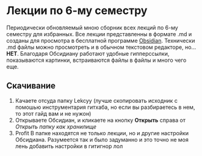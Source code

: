 # Лекции по 6-му семестру
Периодически обновляемый мною сборник всех лекций по 6-му семестру для избранных.
Все лекции представленны в формате .md и созданы для просмотра в бесплатной программе [Obsidian](https://obsidian.md/).
Технически .md файлы можно просмотреть и в обычном текстовом редакторе, но... **НЕТ**.
Благодаря Обсидиану работают удобные гипперссылки, показываются картинки, встраиваются файлы в файлы и много чего еще.
## Скачивание
1. Качаете отсуда папку Lekcyy (лучше скопировать исходник с помошью инструментария гитхаба, но если вы разбираетесь в нем, то этот гайд вам и не нужон)
2. Открываете Обсидиан, и кликаете на кнопку **Открыть** справа от *Открыть папку как хранилище*
3. Profit
В папке находятся не только лекции, но и другие настройки Обсидиана.
Разумеется так и было задуманно и это точно не моя лень добавить настройки в гитигнор лол

